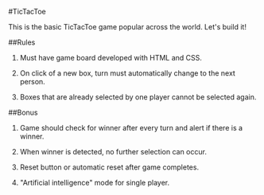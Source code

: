 #TicTacToe

This is the basic TicTacToe game popular across the world. Let's build it!

##Rules

1. Must have game board developed with HTML and CSS.

2. On click of a new box, turn must automatically change to the next person.

3. Boxes that are already selected by one player cannot be selected again.

##Bonus

1. Game should check for winner after every turn and alert if there is a winner.

2. When winner is detected, no further selection can occur.

3. Reset button or automatic reset after game completes.

4. "Artificial intelligence" mode for single player.

